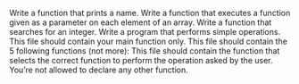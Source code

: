 Write a function that prints a name.
Write a function that executes a function given as a parameter on each element of an array.
Write a function that searches for an integer.
Write a program that performs simple operations.
This file should contain your main function only.
This file should contain the 5 following functions (not more):
This file should contain the function that selects the correct function to perform the operation asked by the user. You’re not allowed to declare any other function.
